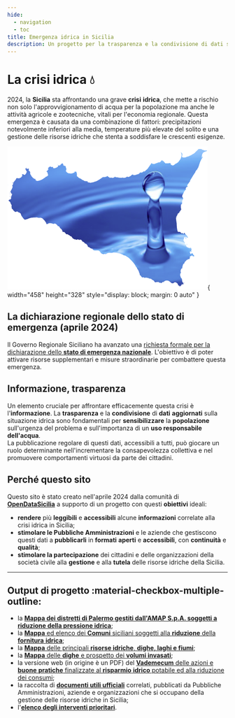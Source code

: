 ```yaml
---
hide:
  - navigation
  - toc
title: Emergenza idrica in Sicilia
description: Un progetto per la trasparenza e la condivisione di dati sulla crisi idrica in Sicilia
---
```


# La crisi idrica  :droplet:

2024, la **Sicilia** sta affrontando una grave **crisi** **idrica**, che mette a rischio non solo l'approvvigionamento di acqua per la popolazione ma anche le attività agricole e zootecniche, vitali per l'economia regionale. Questa emergenza è causata da una combinazione di fattori: precipitazioni notevolmente inferiori alla media, temperature più elevate del solito e una gestione delle risorse idriche che stenta a soddisfare le crescenti esigenze.

![Emergenza idrica in Sicilia](img/sicilia_01.png "Emergenza idrica in Sicilia"){ width="458" height="328" style="display: block; margin: 0 auto" }

## La dichiarazione regionale dello stato di emergenza (aprile 2024)

Il Governo Regionale Siciliano ha avanzato una [richiesta formale per la dichiarazione dello **stato di emergenza nazionale**](./documenti-utili/emergenza_nazionale_art7e24_dlvo2018n1.pdf). L'obiettivo è di poter attivare risorse supplementari e misure straordinarie per combattere questa emergenza.

## Informazione, trasparenza

Un elemento cruciale per affrontare efficacemente questa crisi è l'**informazione**. La **trasparenza** e la **condivisione** di **dati** **aggiornati** sulla situazione idrica sono fondamentali per **sensibilizzare** la **popolazione** sull'urgenza del problema e sull'importanza di un **uso responsabile dell'acqua**.<br>
La pubblicazione regolare di questi dati, accessibili a tutti, può giocare un ruolo determinante nell'incrementare la consapevolezza collettiva e nel promuovere comportamenti virtuosi da parte dei cittadini.

## Perché questo sito

Questo sito è stato creato nell'aprile 2024 dalla comunità di [**OpenDataSicilia**](https://opendatasicilia.it) a supporto di un progetto con questi **obiettivi** ideali:

- **rendere** più **leggibili** e **accessibili** alcune **informazioni** correlate alla crisi idrica in Sicilia;
- **stimolare le Pubbliche Amministrazioni** e le aziende che gestiscono questi dati a **pubblicarli** in **formati** **aperti** e **accessibili**, con **continuità** e **qualità**;
- **stimolare la partecipazione** dei cittadini e delle organizzazioni della società civile alla **gestione** e alla **tutela** delle risorse idriche della Sicilia.

---

## Output di progetto  :material-checkbox-multiple-outline:

- la [**Mappa dei distretti di Palermo gestiti dall'AMAP S.p.A. soggetti a riduzione della pressione idrica**](https://opendatasicilia.github.io/emergenza-idrica-sicilia/mappe/distretti_pa/);
- la [**Mappa** ed elenco dei **Comuni** siciliani soggetti alla **riduzione** della **fornitura** **idrica**](mappe/riduzione/index.md);
- la [**Mappa** delle principali **risorse idriche**, **dighe, laghi e fiumi**](mappe/risorse/index.md);
- la [**Mappa** delle **dighe** e prospetto dei **volumi invasati**](mappe/volumi/index.md);
- la versione web (in origine è un PDF) del [**Vademecum** delle azioni e **buone** **pratiche** finalizzate al **risparmio** **idrico** potabile ed alla riduzione dei consumi](buone-pratiche/index.md);
- la raccolta di [**documenti utili ufficiali**](documenti-utili/index.md) correlati, pubblicati da Pubbliche Amministrazioni, aziende e organizzazioni che si occupano della gestione delle risorse idriche in Sicilia;
- l'[**elenco degli interventi prioritari**](documenti-utili/interventi-prioritari.md).
